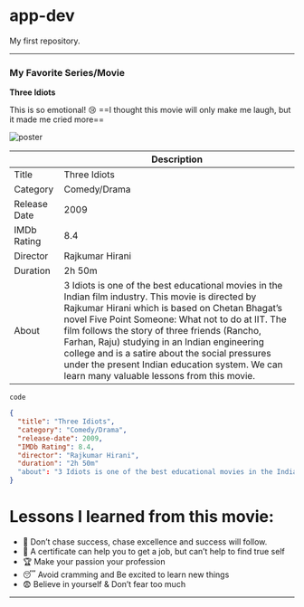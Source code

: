 # app-dev
My first repository.

---
### My Favorite Series/Movie
**Three Idiots** 

This is so emotional! 😢 ==I thought this movie will only make me laugh, but it made me cried more==

![poster](![image](https://github.com/randallofreneotan/app-dev/assets/150876881/18b98ac5-809a-45ac-bfc9-a26c99992f27))

|             | Description |
| ----------- | ----------- |
| Title       | Three Idiots|
| Category    | Comedy/Drama|
| Release Date| 2009        |
| IMDb Rating | 8.4         |
| Director    | Rajkumar Hirani |
| Duration    | 2h 50m      |
| About       |3 Idiots is one of the best educational movies in the Indian film industry. This movie is directed by Rajkumar Hirani which is based on Chetan Bhagat’s novel Five Point Someone: What not to do at IIT. The film follows the story of three friends (Rancho, Farhan, Raju) studying in an Indian engineering college and is a satire about the social pressures under the present Indian education system. We can learn many valuable lessons from this movie.|

`code`
```json
{
  "title": "Three Idiots",
  "category": "Comedy/Drama",
  "release-date": 2009,
  "IMDb Rating": 8.4,
  "director": "Rajkumar Hirani",
  "duration": "2h 50m"
  "about": "3 Idiots is one of the best educational movies in the Indian film industry. This movie is directed by Rajkumar Hirani which is based on Chetan Bhagat’s novel Five Point Someone: What not to do at IIT. The film follows the story of three friends (Rancho, Farhan, Raju) studying in an Indian engineering college and is a satire about the social pressures under the present Indian education system. We can learn many valuable lessons from this movie."
}
```

# Lessons I learned from this movie:
- 🥇 Don’t chase success, chase excellence and success will follow.
- 💯 A certificate can help you to get a job, but can’t help to find true self
- 🏆 Make your passion your profession
- 😴 Avoid cramming and Be excited to learn new things 
- 😨 Believe in yourself & Don’t fear too much
---



